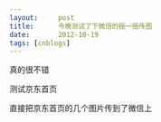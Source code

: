 ```yaml
---
layout:     post
title:      今晚测试了下微信的摇一摇传图
date:       2012-10-19
tags: [cnblogs]
---
```

真的很不错

测试京东首页

直接把京东首页的几个图片传到了微信上
